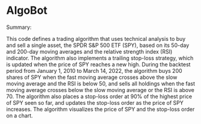 # AlgoBot

Summary: 

This code defines a trading algorithm that uses technical analysis to buy and sell a single asset, the SPDR S&P 500 ETF (SPY), based on its 50-day and 200-day moving averages and the relative strength index (RSI) indicator. The algorithm also implements a trailing stop-loss strategy, which is updated when the price of SPY reaches a new high. During the backtest period from January 1, 2010 to March 14, 2022, the algorithm buys 200 shares of SPY when the fast moving average crosses above the slow moving average and the RSI is below 50, and sells all holdings when the fast moving average crosses below the slow moving average or the RSI is above 70. The algorithm also places a stop-loss order at 90% of the highest price of SPY seen so far, and updates the stop-loss order as the price of SPY increases. The algorithm visualizes the price of SPY and the stop-loss order on a chart.
